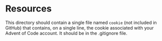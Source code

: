# Resources

This directory should contain a single file named `cookie` (not included in GitHub)
that contains, on a single line, the cookie associated with your Advent of Code account.
It should be in the .gitignore file.